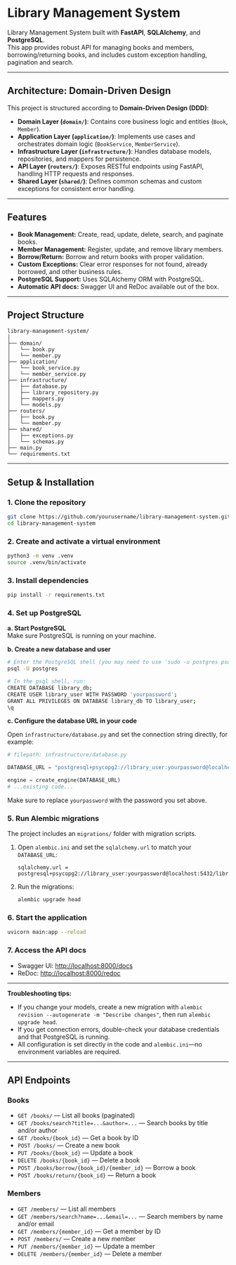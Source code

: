 # Library Management System

Library Management System built with **FastAPI**, **SQLAlchemy**, and **PostgreSQL**.  
This app provides robust API for managing books and members, borrowing/returning books, and includes custom exception handling, pagination and search.

---

## Architecture: Domain-Driven Design

This project is structured according to **Domain-Driven Design (DDD)**:

- **Domain Layer (`domain/`)**: Contains core business logic and entities (`Book`, `Member`).
- **Application Layer (`application/`)**: Implements use cases and orchestrates domain logic (`BookService`, `MemberService`).
- **Infrastructure Layer (`infrastructure/`)**: Handles database models, repositories, and mappers for persistence.
- **API Layer (`routers/`)**: Exposes RESTful endpoints using FastAPI, handling HTTP requests and responses.
- **Shared Layer (`shared/`)**: Defines common schemas and custom exceptions for consistent error handling.

---

## Features

- **Book Management:** Create, read, update, delete, search, and paginate books.
- **Member Management:** Register, update, and remove library members.
- **Borrow/Return:** Borrow and return books with proper validation.
- **Custom Exceptions:** Clear error responses for not found, already borrowed, and other business rules.
- **PostgreSQL Support:** Uses SQLAlchemy ORM with PostgreSQL.
- **Automatic API docs:** Swagger UI and ReDoc available out of the box.

---

## Project Structure

```
library-management-system/
│
├── domain/
│   └── book.py
│   └── member.py
├── application/
│   └── book_service.py
│   └── member_service.py
├── infrastructure/
│   ├── database.py
│   ├── library_repository.py
│   ├── mappers.py
│   └── models.py
├── routers/
│   ├── book.py
│   └── member.py
├── shared/
│   ├── exceptions.py
│   └── schemas.py
├── main.py
└── requirements.txt
```

---

##  Setup & Installation

### 1. Clone the repository

```bash
git clone https://github.com/yourusername/library-management-system.git
cd library-management-system
```

### 2. Create and activate a virtual environment

```bash
python3 -m venv .venv
source .venv/bin/activate
```

### 3. Install dependencies

```bash
pip install -r requirements.txt
```

### 4. Set up PostgreSQL

**a. Start PostgreSQL**  
Make sure PostgreSQL is running on your machine.

**b. Create a new database and user**

```bash
# Enter the PostgreSQL shell (you may need to use 'sudo -u postgres psql' on some systems)
psql -U postgres

# In the psql shell, run:
CREATE DATABASE library_db;
CREATE USER library_user WITH PASSWORD 'yourpassword';
GRANT ALL PRIVILEGES ON DATABASE library_db TO library_user;
\q
```

**c. Configure the database URL in your code**

Open `infrastructure/database.py` and set the connection string directly, for example:

```python
# filepath: infrastructure/database.py

DATABASE_URL = "postgresql+psycopg2://library_user:yourpassword@localhost:5432/library_db"

engine = create_engine(DATABASE_URL)
# ...existing code...
```

Make sure to replace `yourpassword` with the password you set above.

### 5. Run Alembic migrations

The project includes an `migrations/` folder with migration scripts.

1. Open `alembic.ini` and set the `sqlalchemy.url` to match your `DATABASE_URL`:

    ```
    sqlalchemy.url = postgresql+psycopg2://library_user:yourpassword@localhost:5432/library_db
    ```

2. Run the migrations:

    ```bash
    alembic upgrade head
    ```

### 6. Start the application

```bash
uvicorn main:app --reload
```

### 7. Access the API docs

- Swagger UI: [http://localhost:8000/docs](http://localhost:8000/docs)
- ReDoc: [http://localhost:8000/redoc](http://localhost:8000/redoc)

---

**Troubleshooting tips:**
- If you change your models, create a new migration with `alembic revision --autogenerate -m "Describe changes"`, then run `alembic upgrade head`.
- If you get connection errors, double-check your database credentials and that PostgreSQL is running.
- All configuration is set directly in the code and `alembic.ini`—no environment variables are required.

---

## API Endpoints

### Books

- `GET /books/` — List all books (paginated)
- `GET /books/search?title=...&author=...` — Search books by title and/or author
- `GET /books/{book_id}` — Get a book by ID
- `POST /books/` — Create a new book
- `PUT /books/{book_id}` — Update a book
- `DELETE /books/{book_id}` — Delete a book
- `POST /books/borrow/{book_id}/{member_id}` — Borrow a book
- `POST /books/return/{book_id}` — Return a book

### Members

- `GET /members/` — List all members
- `GET /members/search?name=...&email=...` — Search members by name and/or email
- `GET /members/{member_id}` — Get a member by ID
- `POST /members/` — Create a new member
- `PUT /members/{member_id}` — Update a member
- `DELETE /members/{member_id}` — Delete a member

